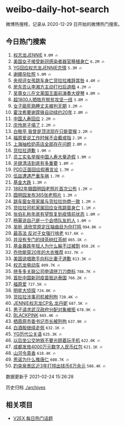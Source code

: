 # weibo-daily-hot-search

微博热搜榜，记录从 2020-12-29 日开始的微博热门搜索。

## 今日热门搜索

<!-- BEGIN -->

1. [权志龙JENNIE](https://s.weibo.com/weibo?q=%E6%9D%83%E5%BF%97%E9%BE%99JENNIE&Refer=top) `9.0M 🔥`
1. [美国女子接受新冠感染者器官移植身亡](https://s.weibo.com/weibo?q=%23%E7%BE%8E%E5%9B%BD%E5%A5%B3%E5%AD%90%E6%8E%A5%E5%8F%97%E6%96%B0%E5%86%A0%E6%84%9F%E6%9F%93%E8%80%85%E5%99%A8%E5%AE%98%E7%A7%BB%E6%A4%8D%E8%BA%AB%E4%BA%A1%23&Refer=top) `6.2M 🔥`
1. [YG回应权志龙JENNIE恋情](https://s.weibo.com/weibo?q=%23YG%E5%9B%9E%E5%BA%94%E6%9D%83%E5%BF%97%E9%BE%99JENNIE%E6%81%8B%E6%83%85%23&Refer=top) `5.3M 🔥`
1. [谢娜孕肚照](https://s.weibo.com/weibo?q=%23%E8%B0%A2%E5%A8%9C%E5%AD%95%E8%82%9A%E7%85%A7%23&Refer=top) `5.0M 🔥`
1. [央视评女孩跳车身亡货拉拉难辞其咎](https://s.weibo.com/weibo?q=%23%E5%A4%AE%E8%A7%86%E8%AF%84%E5%A5%B3%E5%AD%A9%E8%B7%B3%E8%BD%A6%E8%BA%AB%E4%BA%A1%E8%B4%A7%E6%8B%89%E6%8B%89%E9%9A%BE%E8%BE%9E%E5%85%B6%E5%92%8E%23&Refer=top) `4.4M 🔥`
1. [房东否认李湘方主动打扫后退租](https://s.weibo.com/weibo?q=%23%E6%88%BF%E4%B8%9C%E5%90%A6%E8%AE%A4%E6%9D%8E%E6%B9%98%E6%96%B9%E4%B8%BB%E5%8A%A8%E6%89%93%E6%89%AB%E5%90%8E%E9%80%80%E7%A7%9F%23&Refer=top) `4.2M 🔥`
1. [吴尊女儿在文莱国王面前演奏大提琴](https://s.weibo.com/weibo?q=%E5%90%B4%E5%B0%8A%E5%A5%B3%E5%84%BF%E5%9C%A8%E6%96%87%E8%8E%B1%E5%9B%BD%E7%8E%8B%E9%9D%A2%E5%89%8D%E6%BC%94%E5%A5%8F%E5%A4%A7%E6%8F%90%E7%90%B4&Refer=top) `4.0M 🔥`
1. [超1800人牺牲在脱贫攻坚一线](https://s.weibo.com/weibo?q=%23%E8%B6%851800%E4%BA%BA%E7%89%BA%E7%89%B2%E5%9C%A8%E8%84%B1%E8%B4%AB%E6%94%BB%E5%9D%9A%E4%B8%80%E7%BA%BF%23&Refer=top) `3.8M 🔥`
1. [女子砸死熟睡丈夫被判无期](https://s.weibo.com/weibo?q=%23%E5%A5%B3%E5%AD%90%E7%A0%B8%E6%AD%BB%E7%86%9F%E7%9D%A1%E4%B8%88%E5%A4%AB%E8%A2%AB%E5%88%A4%E6%97%A0%E6%9C%9F%23&Refer=top) `3.2M 🔥`
1. [霍汶希要谢霆锋自动续约20年](https://s.weibo.com/weibo?q=%23%E9%9C%8D%E6%B1%B6%E5%B8%8C%E8%A6%81%E8%B0%A2%E9%9C%86%E9%94%8B%E8%87%AA%E5%8A%A8%E7%BB%AD%E7%BA%A620%E5%B9%B4%23&Refer=top) `2.8M 🔥`
1. [中国人寿回应](https://s.weibo.com/weibo?q=%E4%B8%AD%E5%9B%BD%E4%BA%BA%E5%AF%BF%E5%9B%9E%E5%BA%94&Refer=top) `2.2M 🔥`
1. [庆怜房子塌了](https://s.weibo.com/weibo?q=%E5%BA%86%E6%80%9C%E6%88%BF%E5%AD%90%E5%A1%8C%E4%BA%86&Refer=top) `2.2M 🔥`
1. [白敬亭 我曾是顶流现在只能耍猴](https://s.weibo.com/weibo?q=%E7%99%BD%E6%95%AC%E4%BA%AD%20%E6%88%91%E6%9B%BE%E6%98%AF%E9%A1%B6%E6%B5%81%E7%8E%B0%E5%9C%A8%E5%8F%AA%E8%83%BD%E8%80%8D%E7%8C%B4&Refer=top) `2.2M 🔥`
1. [福原爱说工作时候不会戴戒指](https://s.weibo.com/weibo?q=%E7%A6%8F%E5%8E%9F%E7%88%B1%E8%AF%B4%E5%B7%A5%E4%BD%9C%E6%97%B6%E5%80%99%E4%B8%8D%E4%BC%9A%E6%88%B4%E6%88%92%E6%8C%87&Refer=top) `2.1M 🔥`
1. [上海抽检奶茶店全部存在问题](https://s.weibo.com/weibo?q=%23%E4%B8%8A%E6%B5%B7%E6%8A%BD%E6%A3%80%E5%A5%B6%E8%8C%B6%E5%BA%97%E5%85%A8%E9%83%A8%E5%AD%98%E5%9C%A8%E9%97%AE%E9%A2%98%23&Refer=top) `2.0M 🔥`
1. [货拉拉道歉](https://s.weibo.com/weibo?q=%E8%B4%A7%E6%8B%89%E6%8B%89%E9%81%93%E6%AD%89&Refer=top) `1.9M 🔥`
1. [员工实名举报中国人寿大量造假](https://s.weibo.com/weibo?q=%23%E5%91%98%E5%B7%A5%E5%AE%9E%E5%90%8D%E4%B8%BE%E6%8A%A5%E4%B8%AD%E5%9B%BD%E4%BA%BA%E5%AF%BF%E5%A4%A7%E9%87%8F%E9%80%A0%E5%81%87%23&Refer=top) `1.9M 🔥`
1. [牙缝清洁到底有多重要](https://s.weibo.com/weibo?q=%23%E7%89%99%E7%BC%9D%E6%B8%85%E6%B4%81%E5%88%B0%E5%BA%95%E6%9C%89%E5%A4%9A%E9%87%8D%E8%A6%81%23&Refer=top) `1.8M 🔥`
1. [PDD正面回应假赛言论](https://s.weibo.com/weibo?q=%23PDD%E6%AD%A3%E9%9D%A2%E5%9B%9E%E5%BA%94%E5%81%87%E8%B5%9B%E8%A8%80%E8%AE%BA%23&Refer=top) `1.7M 🔥`
1. [伍兹遭遇严重车祸](https://s.weibo.com/weibo?q=%E4%BC%8D%E5%85%B9%E9%81%AD%E9%81%87%E4%B8%A5%E9%87%8D%E8%BD%A6%E7%A5%B8&Refer=top) `1.7M 🔥`
1. [基金大跌](https://s.weibo.com/weibo?q=%23%E5%9F%BA%E9%87%91%E5%A4%A7%E8%B7%8C%23&Refer=top) `1.3M 🔥`
1. [1882年摄圆明园老照片首次公布](https://s.weibo.com/weibo?q=1882%E5%B9%B4%E6%91%84%E5%9C%86%E6%98%8E%E5%9B%AD%E8%80%81%E7%85%A7%E7%89%87%E9%A6%96%E6%AC%A1%E5%85%AC%E5%B8%83&Refer=top) `1.2M 🔥`
1. [圆明园发布365张老照片](https://s.weibo.com/weibo?q=%23%E5%9C%86%E6%98%8E%E5%9B%AD%E5%8F%91%E5%B8%83365%E5%BC%A0%E8%80%81%E7%85%A7%E7%89%87%23&Refer=top) `1.2M 🔥`
1. [跳车窗女孩家属与货拉拉协商一致](https://s.weibo.com/weibo?q=%23%E8%B7%B3%E8%BD%A6%E7%AA%97%E5%A5%B3%E5%AD%A9%E5%AE%B6%E5%B1%9E%E4%B8%8E%E8%B4%A7%E6%8B%89%E6%8B%89%E5%8D%8F%E5%95%86%E4%B8%80%E8%87%B4%23&Refer=top) `1.2M 🔥`
1. [货拉拉司机家属回应女孩跳窗身亡](https://s.weibo.com/weibo?q=%23%E8%B4%A7%E6%8B%89%E6%8B%89%E5%8F%B8%E6%9C%BA%E5%AE%B6%E5%B1%9E%E5%9B%9E%E5%BA%94%E5%A5%B3%E5%AD%A9%E8%B7%B3%E7%AA%97%E8%BA%AB%E4%BA%A1%23&Refer=top) `1.1M 🔥`
1. [张伯礼称年底有望恢复到疫情前状态](https://s.weibo.com/weibo?q=%23%E5%BC%A0%E4%BC%AF%E7%A4%BC%E7%A7%B0%E5%B9%B4%E5%BA%95%E6%9C%89%E6%9C%9B%E6%81%A2%E5%A4%8D%E5%88%B0%E7%96%AB%E6%83%85%E5%89%8D%E7%8A%B6%E6%80%81%23&Refer=top) `1.0M 🔥`
1. [杨幂说自己是一个会喷队友的人](https://s.weibo.com/weibo?q=%23%E6%9D%A8%E5%B9%82%E8%AF%B4%E8%87%AA%E5%B7%B1%E6%98%AF%E4%B8%80%E4%B8%AA%E4%BC%9A%E5%96%B7%E9%98%9F%E5%8F%8B%E7%9A%84%E4%BA%BA%23&Refer=top) `1.0M 🔥`
1. [吴昕 请欣赏原定压轴曲目为你打鸣](https://s.weibo.com/weibo?q=%E5%90%B4%E6%98%95%20%E8%AF%B7%E6%AC%A3%E8%B5%8F%E5%8E%9F%E5%AE%9A%E5%8E%8B%E8%BD%B4%E6%9B%B2%E7%9B%AE%E4%B8%BA%E4%BD%A0%E6%89%93%E9%B8%A3&Refer=top) `994.0K 🔥`
1. [最高法 反对子女强行啃老](https://s.weibo.com/weibo?q=%E6%9C%80%E9%AB%98%E6%B3%95%20%E5%8F%8D%E5%AF%B9%E5%AD%90%E5%A5%B3%E5%BC%BA%E8%A1%8C%E5%95%83%E8%80%81&Refer=top) `917.6K 🔥`
1. [并没有专门的绿茶树红茶树](https://s.weibo.com/weibo?q=%23%E5%B9%B6%E6%B2%A1%E6%9C%89%E4%B8%93%E9%97%A8%E7%9A%84%E7%BB%BF%E8%8C%B6%E6%A0%91%E7%BA%A2%E8%8C%B6%E6%A0%91%23&Refer=top) `865.1K 🔥`
1. [基金暴跌年轻人为什么躲不过被割](https://s.weibo.com/weibo?q=%23%E5%9F%BA%E9%87%91%E6%9A%B4%E8%B7%8C%E5%B9%B4%E8%BD%BB%E4%BA%BA%E4%B8%BA%E4%BB%80%E4%B9%88%E8%BA%B2%E4%B8%8D%E8%BF%87%E8%A2%AB%E5%89%B2%23&Refer=top) `858.2K 🔥`
1. [乔欣能穿20年的大衣推荐](https://s.weibo.com/weibo?q=%23%E4%B9%94%E6%AC%A3%E8%83%BD%E7%A9%BF20%E5%B9%B4%E7%9A%84%E5%A4%A7%E8%A1%A3%E6%8E%A8%E8%8D%90%23&Refer=top) `832.7K 🔥`
1. [美国说唱歌手向科比妻子道歉](https://s.weibo.com/weibo?q=%E7%BE%8E%E5%9B%BD%E8%AF%B4%E5%94%B1%E6%AD%8C%E6%89%8B%E5%90%91%E7%A7%91%E6%AF%94%E5%A6%BB%E5%AD%90%E9%81%93%E6%AD%89&Refer=top) `813.3K 🔥`
1. [权志龙电动车](https://s.weibo.com/weibo?q=%E6%9D%83%E5%BF%97%E9%BE%99%E7%94%B5%E5%8A%A8%E8%BD%A6&Refer=top) `809.7K 🔥`
1. [拼多多关联公司申请拼刀刀商标](https://s.weibo.com/weibo?q=%23%E6%8B%BC%E5%A4%9A%E5%A4%9A%E5%85%B3%E8%81%94%E5%85%AC%E5%8F%B8%E7%94%B3%E8%AF%B7%E6%8B%BC%E5%88%80%E5%88%80%E5%95%86%E6%A0%87%23&Refer=top) `788.7K 🔥`
1. [首批中国新冠疫苗抵达泰国](https://s.weibo.com/weibo?q=%23%E9%A6%96%E6%89%B9%E4%B8%AD%E5%9B%BD%E6%96%B0%E5%86%A0%E7%96%AB%E8%8B%97%E6%8A%B5%E8%BE%BE%E6%B3%B0%E5%9B%BD%23&Refer=top) `766.2K 🔥`
1. [福原爱](https://s.weibo.com/weibo?q=%E7%A6%8F%E5%8E%9F%E7%88%B1&Refer=top) `727.5K 🔥`
1. [明星大侦探](https://s.weibo.com/weibo?q=%E6%98%8E%E6%98%9F%E5%A4%A7%E4%BE%A6%E6%8E%A2&Refer=top) `724.0K 🔥`
1. [货拉拉涉事司机被刑拘](https://s.weibo.com/weibo?q=%23%E8%B4%A7%E6%8B%89%E6%8B%89%E6%B6%89%E4%BA%8B%E5%8F%B8%E6%9C%BA%E8%A2%AB%E5%88%91%E6%8B%98%23&Refer=top) `720.4K 🔥`
1. [JENNIE权志龙CP名 龙丹妮](https://s.weibo.com/weibo?q=JENNIE%E6%9D%83%E5%BF%97%E9%BE%99CP%E5%90%8D%20%E9%BE%99%E4%B8%B9%E5%A6%AE&Refer=top) `687.5K 🔥`
1. [男子请求武汉政府分配对象被拒](https://s.weibo.com/weibo?q=%23%E7%94%B7%E5%AD%90%E8%AF%B7%E6%B1%82%E6%AD%A6%E6%B1%89%E6%94%BF%E5%BA%9C%E5%88%86%E9%85%8D%E5%AF%B9%E8%B1%A1%E8%A2%AB%E6%8B%92%23&Refer=top) `678.9K 🔥`
1. [BLACKPINK](https://s.weibo.com/weibo?q=BLACKPINK&Refer=top) `665.4K 🔥`
1. [栖霞原市委书记市长被刑拘](https://s.weibo.com/weibo?q=%23%E6%A0%96%E9%9C%9E%E5%8E%9F%E5%B8%82%E5%A7%94%E4%B9%A6%E8%AE%B0%E5%B8%82%E9%95%BF%E8%A2%AB%E5%88%91%E6%8B%98%23&Refer=top) `637.9K 🔥`
1. [白酒股继续走低](https://s.weibo.com/weibo?q=%E7%99%BD%E9%85%92%E8%82%A1%E7%BB%A7%E7%BB%AD%E8%B5%B0%E4%BD%8E&Refer=top) `632.1K 🔥`
1. [YG历代公关语](https://s.weibo.com/weibo?q=%23YG%E5%8E%86%E4%BB%A3%E5%85%AC%E5%85%B3%E8%AF%AD%23&Refer=top) `625.3K 🔥`
1. [以后坐公交地铁不要光顾着玩手机](https://s.weibo.com/weibo?q=%23%E4%BB%A5%E5%90%8E%E5%9D%90%E5%85%AC%E4%BA%A4%E5%9C%B0%E9%93%81%E4%B8%8D%E8%A6%81%E5%85%89%E9%A1%BE%E7%9D%80%E7%8E%A9%E6%89%8B%E6%9C%BA%23&Refer=top) `622.0K 🔥`
1. [成都发放4000万元数字人民币红包](https://s.weibo.com/weibo?q=%23%E6%88%90%E9%83%BD%E5%8F%91%E6%94%BE4000%E4%B8%87%E5%85%83%E6%95%B0%E5%AD%97%E4%BA%BA%E6%B0%91%E5%B8%81%E7%BA%A2%E5%8C%85%23&Refer=top) `621.1K 🔥`
1. [山河令真香](https://s.weibo.com/weibo?q=%23%E5%B1%B1%E6%B2%B3%E4%BB%A4%E7%9C%9F%E9%A6%99%23&Refer=top) `618.4K 🔥`
1. [思诺为什么推唐仁](https://s.weibo.com/weibo?q=%23%E6%80%9D%E8%AF%BA%E4%B8%BA%E4%BB%80%E4%B9%88%E6%8E%A8%E5%94%90%E4%BB%81%23&Refer=top) `608.7K 🔥`
1. [趵突泉景区近3年打捞出钱币6万余元](https://s.weibo.com/weibo?q=%23%E8%B6%B5%E7%AA%81%E6%B3%89%E6%99%AF%E5%8C%BA%E8%BF%913%E5%B9%B4%E6%89%93%E6%8D%9E%E5%87%BA%E9%92%B1%E5%B8%816%E4%B8%87%E4%BD%99%E5%85%83%23&Refer=top) `586.4K 🔥`

数据更新于 2021-02-24 15:26:28

<!-- END -->

历史归档 [./archives](./archives)

## 相关项目

- [V2EX 每日热门话题](https://github.com/realLeonardo/v2ex-daily-hot-topic)
